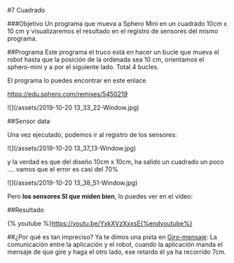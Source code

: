#7 Cuadrado

###Objetivo
Un programa que mueva a Sphero Mini en un cuadrado 10cm x 10 cm y visualizaremos el resultado en el registro de sensores del mismo programa.

##Programa
Este programa el truco está en hacer un bucle que mueva el robot hasta que la posición de la ordenada sea 10 cm, orientamos el sphero-mini y a por el siguiente lado. Total 4 bucles.

El programa lo puedes encontrar en este enlace

https://edu.sphero.com/remixes/5450219

![](/assets/2019-10-20 13_33_22-Window.jpg)

##Sensor data

Una vez ejecutado, podemos ir al registro de los sensores:

![](/assets/2019-10-20 13_37_13-Window.jpg)

y la verdad es que del diseño 10cm x 10cm, ha salido un cuadrado un poco .... vamos que el error es casi del 70%

![](/assets/2019-10-20 13_38_51-Window.jpg)

Pero **los sensores SI que miden bien**, lo puedes ver en el vídeo:

##Resultado

{% youtube %}https://youtu.be/YxkXVzXxxsE{%endyoutube%}

##¿Por qué es tan impreciso?
Ya te dimos una pista en [Giro-mensaje](/giro-mensaje.md): La comunicación entre la aplicación y el robot, cuando la aplicación manda el mensaje de que gire y haga el otro lado, ese retardo él ya ha recorrido 7cm.


